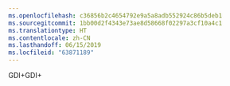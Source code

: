 ```yaml
---
ms.openlocfilehash: c36856b2c4654792e9a5a8adb552924c86b5deb1
ms.sourcegitcommit: 1bb00d2f4343e73ae8d58668f02297a3cf10a4c1
ms.translationtype: HT
ms.contentlocale: zh-CN
ms.lasthandoff: 06/15/2019
ms.locfileid: "63871189"
---
```

<span data-ttu-id="dcc6b-101">GDI+</span><span class="sxs-lookup"><span data-stu-id="dcc6b-101">GDI+</span></span>